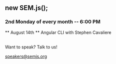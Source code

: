 ## new SEM.js();
### 2nd Monday of every month -- 6:00 PM

** August 14th ** Angular CLI with Stephen Cavaliere
<br/>
<br/>

Want to speak? Talk to us!

speakers@semjs.org
